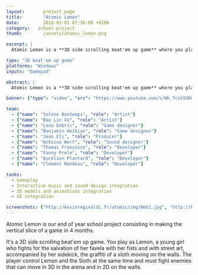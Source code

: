 ```yaml
---
layout: 	  project_page
title:  	  "Atomic Lemon"
date:   	  2018-03-01 07:30:00 +0100
category: 	school-project
thumb: 		  /assets/atomic_lemon.png

excerpt: |
  Atomic Lemon is a **3D side scrolling beat'em up game** where you play as Lemon, a young girl who fights for the salvation of her favela with her fists and with street art.

type: "3D beat'em up game"
platforms: "Windows"
inputs: "Gamepad"

abstract: |
  Atomic Lemon is a **3D side scrolling beat'em up game** where you play as Lemon, a young girl who fights for the salvation of her favela with her fists and with street art.

banner: {"type": "video", "src": "https://www.youtube.com/v/Wh_TcsSIUKU"}

team:
  - {"name": "Solène Bontemps", "role": "Artist"}
  - {"name": "Bao Lin Vo", "role": "Artist"}
  - {"name": "Lena Dobric", "role": "Game designer"}
  - {"name": "Benjamin Hoibian", "role": "Game designer"}
  - {"name": "Jean Eli", "role": "Producer"}
  - {"name": "Antoine Wert", "role": "Sound designer"}
  - {"name": "Thomas Fransisco", "role": "Developer"}
  - {"name": "Fanny Prele", "role": "Developer"}
  - {"name": "Aurélien Plantard", "role": "Developer"}
  - {"name": "Clément Rondeau", "role": "Developer"}

tasks:
  - Gameplay
  - Interactive music and sound design integration
  - 3D models and animations integration
  - UI integration

screenshots: {"http://kevinreginaldi.fr/atomic/img/Web1.jpg", "http://kevinreginaldi.fr/atomic/img/Web3.jpg", "http://kevinreginaldi.fr/atomic/img/Web8.jpg"}
---
```

Atomic Lemon is our end of year school project consisting in making the vertical slice of a game in 4 months.

It's a 3D side scrolling beat'em up game. You play as Lemon, a young girl who fights for the salvation of her favela with her fists and with street art, accompanied by her sidekick, the graffiti of a sloth moving on the walls.
The player control Lemon and the Sloth at the same time and must fight enemies that can move in 3D in the arena and in 2D on the walls.